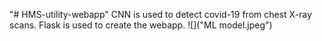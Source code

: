 "# HMS-utility-webapp" 
CNN is used to detect covid-19 from chest X-ray scans. Flask is used to create the webapp.
![]("ML model.jpeg")
